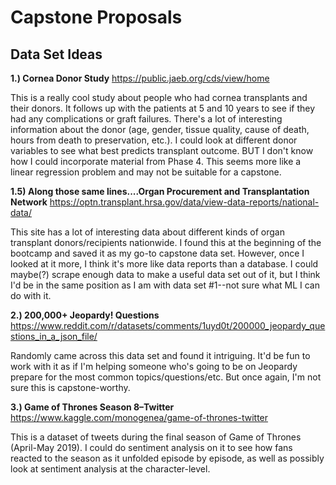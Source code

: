 # Capstone Proposals
## Data Set Ideas
**1.) Cornea Donor Study**
https://public.jaeb.org/cds/view/home

This is a really cool study about people who had cornea transplants and their donors. It follows up with the patients at 5 and 10 years to see if they had any complications or graft failures. There's a lot of interesting information about the donor (age, gender, tissue quality, cause of death, hours from death to preservation, etc.). I could look at different donor variables to see what best predicts transplant outcome. BUT I don't know how I could incorporate material from Phase 4. This seems more like a linear regression problem and may not be suitable for a capstone.

**1.5) Along those same lines....Organ Procurement and Transplantation Network** 
https://optn.transplant.hrsa.gov/data/view-data-reports/national-data/

This site has a lot of interesting data about different kinds of organ transplant donors/recipients nationwide. I found this at the beginning of the bootcamp and saved it as my go-to capstone data set. However, once I looked at it more, I think it's more like data reports than a database. I could maybe(?) scrape enough data to make a useful data set out of it, but I think I'd be in the same position as I am with data set #1--not sure what ML I can do with it.

**2.) 200,000+ Jeopardy! Questions** https://www.reddit.com/r/datasets/comments/1uyd0t/200000_jeopardy_questions_in_a_json_file/

Randomly came across this data set and found it intriguing. It'd be fun to work with it as if I'm helping someone who's going to be on Jeopardy prepare for the most common topics/questions/etc. But once again, I'm not sure this is capstone-worthy.

**3.) Game of Thrones Season 8–Twitter** https://www.kaggle.com/monogenea/game-of-thrones-twitter

This is a dataset of tweets during the final season of Game of Thrones (April-May 2019). I could do sentiment analysis on it to see how fans reacted to the season as it unfolded episode by episode, as well as possibly look at sentiment analysis at the character-level.
